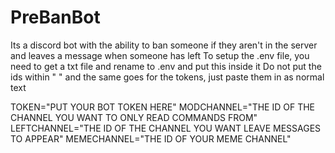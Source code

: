 # PreBanBot
Its a discord bot with the ability to ban someone if they aren't in the server and leaves a message when someone has left
To setup the .env file, you need to get a txt file and rename to .env and put this inside it
Do not put the ids within " " and the same goes for the tokens, just paste them in as normal text


TOKEN="PUT YOUR BOT TOKEN HERE"
MODCHANNEL="THE ID OF THE CHANNEL YOU WANT TO ONLY READ COMMANDS FROM"
LEFTCHANNEL="THE ID OF THE CHANNEL YOU WANT LEAVE MESSAGES TO APPEAR"
MEMECHANNEL="THE ID OF YOUR MEME CHANNEL"

